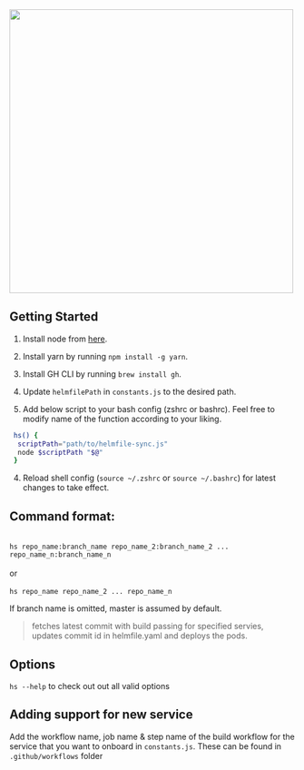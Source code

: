 <img src="https://drive.google.com/uc?id=1klvNwPIgPnJGgtH6ju1PlmosBT7Y8WrE" width="500px">

## Getting Started
1. Install node from [here](https://nodejs.org/en).

2. Install yarn by running `npm install -g yarn`.

3. Install GH CLI by running `brew install gh`.
   
4. Update `helmfilePath` in `constants.js` to the desired path.
   
5. Add below script to your bash config (zshrc or bashrc). Feel free to modify name of the function according to your liking.

```bash
 hs() {
  scriptPath="path/to/helmfile-sync.js"
  node $scriptPath "$@"
 }
```
4. Reload shell config (`source ~/.zshrc` or `source ~/.bashrc`) for latest changes to take effect.


## Command format:
<br />`hs repo_name:branch_name repo_name_2:branch_name_2 ... repo_name_n:branch_name_n`<br/><br/>or<br/><br/>`hs repo_name repo_name_2 ... repo_name_n`

If branch name is omitted, master is assumed by default.

> fetches latest commit with build passing for specified servies, updates commit id in helmfile.yaml and deploys the pods.

## Options
`hs --help` to check out out all valid options


## Adding support for new service

   Add the workflow name, job name & step name of the build workflow for the service that you want to onboard in `constants.js`. These can be found in `.github/workflows` folder


